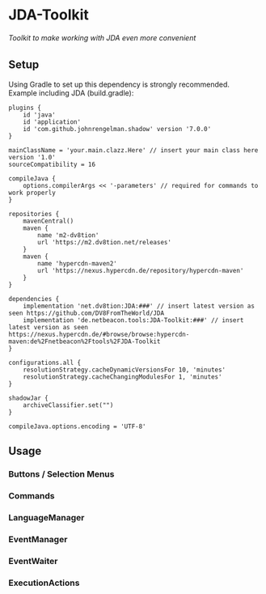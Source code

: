 # JDA-Toolkit
###### Toolkit to make working with JDA even more convenient

## Setup
Using Gradle to set up this dependency is strongly recommended.  
Example including JDA (build.gradle):
```
plugins {
    id 'java'
    id 'application'
    id 'com.github.johnrengelman.shadow' version '7.0.0'
}

mainClassName = 'your.main.clazz.Here' // insert your main class here
version '1.0'
sourceCompatibility = 16

compileJava {
    options.compilerArgs << '-parameters' // required for commands to work properly
}

repositories {
    mavenCentral()
    maven {
        name 'm2-dv8tion'
        url 'https://m2.dv8tion.net/releases'
    }
    maven {
        name 'hypercdn-maven2'
        url 'https://nexus.hypercdn.de/repository/hypercdn-maven'
    }
}

dependencies {
    implementation 'net.dv8tion:JDA:###' // insert latest version as seen https://github.com/DV8FromTheWorld/JDA
    implementation 'de.netbeacon.tools:JDA-Toolkit:###' // insert latest version as seen https://nexus.hypercdn.de/#browse/browse:hypercdn-maven:de%2Fnetbeacon%2Ftools%2FJDA-Toolkit
}

configurations.all {
    resolutionStrategy.cacheDynamicVersionsFor 10, 'minutes'
    resolutionStrategy.cacheChangingModulesFor 1, 'minutes'
}

shadowJar {
    archiveClassifier.set("")
}

compileJava.options.encoding = 'UTF-8'
```


## Usage

### Buttons / Selection Menus
### Commands
### LanguageManager
### EventManager
### EventWaiter
### ExecutionActions